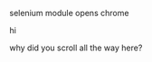 selenium module
opens chrome








































































































































































hi


























































































why did you scroll all the way here?
